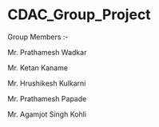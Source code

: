 # CDAC_Group_Project

Group Members :-

Mr. Prathamesh Wadkar

Mr. Ketan Kaname

Mr. Hrushikesh Kulkarni

Mr. Prathamesh Papade

Mr. Agamjot Singh Kohli
